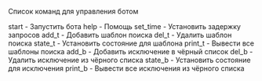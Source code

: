 Список команд для управления ботом

start - Запустить бота
help - Помощь
set_time - Установить задержку запросов
add_t - Добавить шаблон поиска
del_t - Удалить шаблон поиска
state_t - Установить состояние для шаблона
print_t - Вывести все шаблоны поиска
add_b - Добавить исключение в чёрный список
del_b - Удалить исключение из чёрного списка
state_b - Установить состояние для исключения
print_b - Вывести все исключения из чёрного списка